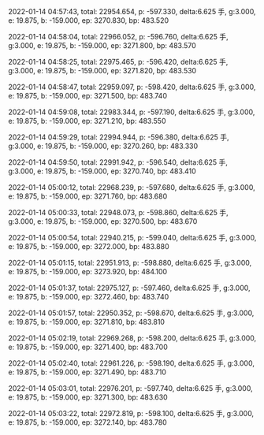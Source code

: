2022-01-14 04:57:43, total: 22954.654, p: -597.330, delta:6.625 手, g:3.000, e: 19.875, b: -159.000, ep: 3270.830, bp: 483.520

2022-01-14 04:58:04, total: 22966.052, p: -596.760, delta:6.625 手, g:3.000, e: 19.875, b: -159.000, ep: 3271.800, bp: 483.570

2022-01-14 04:58:25, total: 22975.465, p: -596.420, delta:6.625 手, g:3.000, e: 19.875, b: -159.000, ep: 3271.820, bp: 483.530

2022-01-14 04:58:47, total: 22959.097, p: -598.420, delta:6.625 手, g:3.000, e: 19.875, b: -159.000, ep: 3271.500, bp: 483.740

2022-01-14 04:59:08, total: 22983.344, p: -597.190, delta:6.625 手, g:3.000, e: 19.875, b: -159.000, ep: 3271.210, bp: 483.550

2022-01-14 04:59:29, total: 22994.944, p: -596.380, delta:6.625 手, g:3.000, e: 19.875, b: -159.000, ep: 3270.260, bp: 483.330

2022-01-14 04:59:50, total: 22991.942, p: -596.540, delta:6.625 手, g:3.000, e: 19.875, b: -159.000, ep: 3270.740, bp: 483.410

2022-01-14 05:00:12, total: 22968.239, p: -597.680, delta:6.625 手, g:3.000, e: 19.875, b: -159.000, ep: 3271.760, bp: 483.680

2022-01-14 05:00:33, total: 22948.073, p: -598.860, delta:6.625 手, g:3.000, e: 19.875, b: -159.000, ep: 3270.500, bp: 483.670

2022-01-14 05:00:54, total: 22940.215, p: -599.040, delta:6.625 手, g:3.000, e: 19.875, b: -159.000, ep: 3272.000, bp: 483.880

2022-01-14 05:01:15, total: 22951.913, p: -598.880, delta:6.625 手, g:3.000, e: 19.875, b: -159.000, ep: 3273.920, bp: 484.100

2022-01-14 05:01:37, total: 22975.127, p: -597.460, delta:6.625 手, g:3.000, e: 19.875, b: -159.000, ep: 3272.460, bp: 483.740

2022-01-14 05:01:57, total: 22950.352, p: -598.670, delta:6.625 手, g:3.000, e: 19.875, b: -159.000, ep: 3271.810, bp: 483.810

2022-01-14 05:02:19, total: 22969.268, p: -598.200, delta:6.625 手, g:3.000, e: 19.875, b: -159.000, ep: 3271.400, bp: 483.700

2022-01-14 05:02:40, total: 22961.226, p: -598.190, delta:6.625 手, g:3.000, e: 19.875, b: -159.000, ep: 3271.490, bp: 483.710

2022-01-14 05:03:01, total: 22976.201, p: -597.740, delta:6.625 手, g:3.000, e: 19.875, b: -159.000, ep: 3271.300, bp: 483.630

2022-01-14 05:03:22, total: 22972.819, p: -598.100, delta:6.625 手, g:3.000, e: 19.875, b: -159.000, ep: 3272.140, bp: 483.780